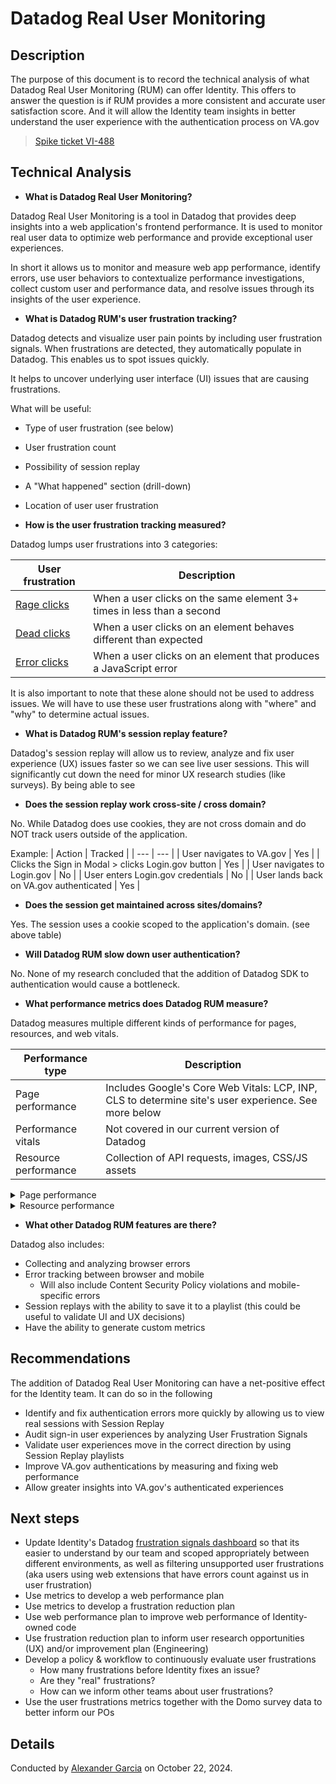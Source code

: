 # Datadog Real User Monitoring

## Description

The purpose of this document is to record the technical analysis of what Datadog Real User Monitoring (RUM) can offer Identity. This offers to answer the question is if RUM provides a more consistent and accurate user satisfaction score. And it will allow the Identity team insights in better understand the user experience with the authentication process on VA.gov

> [Spike ticket VI-488](https://jira.devops.va.gov/browser/VI-488)

## Technical Analysis

- **What is Datadog Real User Monitoring?**

Datadog Real User Monitoring is a tool in Datadog that provides deep insights into a web application's frontend performance. It is used to monitor real user data to optimize web performance and provide exceptional user experiences.

In short it allows us to monitor and measure web app performance, identify errors, use user behaviors to contextualize performance investigations, collect custom user and performance data, and resolve issues through its insights of the user experience.

- **What is Datadog RUM's user frustration tracking?**

Datadog detects and visualize user pain points by including user frustration signals. When frustrations are detected, they automatically populate in Datadog. This enables us to spot issues quickly.

It helps to uncover underlying user interface (UI) issues that are causing frustrations.

What will be useful:

- Type of user frustration (see below)
- User frustration count
- Possibility of session replay
- A "What happened" section (drill-down)
- Location of user user frustration

- **How is the user frustration tracking measured?**

Datadog lumps user frustrations into 3 categories:

| User frustration                                                                                                  | Description                                                           |
| ----------------------------------------------------------------------------------------------------------------- | --------------------------------------------------------------------- |
| [Rage clicks](https://www.datadoghq.com/blog/analyze-user-experience-frustration-signals-with-rum/#rage-clicks)   | When a user clicks on the same element 3+ times in less than a second |
| [Dead clicks](https://www.datadoghq.com/blog/analyze-user-experience-frustration-signals-with-rum/#dead-clicks)   | When a user clicks on an element behaves different than expected      |
| [Error clicks](https://www.datadoghq.com/blog/analyze-user-experience-frustration-signals-with-rum/#error-clicks) | When a user clicks on an element that produces a JavaScript error     |

It is also important to note that these alone should not be used to address issues. We will have to use these user frustrations along with "where" and "why" to determine actual issues.

- **What is Datadog RUM's session replay feature?**

Datadog's session replay will allow us to review, analyze and fix user experience (UX) issues faster so we can see live user sessions. This will significantly cut down the need for minor UX research studies (like surveys). By being able to see

- **Does the session replay work cross-site / cross domain?**

No. While Datadog does use cookies, they are not cross domain and do NOT track users outside of the application.

Example:
| Action | Tracked |
| --- | --- |
| User navigates to VA.gov | Yes |
| Clicks the Sign in Modal > clicks Login.gov button | Yes |
| User navigates to Login.gov | No |
| User enters Login.gov credentials | No |
| User lands back on VA.gov authenticated | Yes |

- **Does the session get maintained across sites/domains?**

Yes. The session uses a cookie scoped to the application's domain. (see above table)

- **Will Datadog RUM slow down user authentication?**

No. None of my research concluded that the addition of Datadog SDK to authentication would cause a bottleneck.

- **What performance metrics does Datadog RUM measure?**

Datadog measures multiple different kinds of performance for pages, resources, and web vitals.

| Performance type     | Description                                                                                          |
| -------------------- | ---------------------------------------------------------------------------------------------------- |
| Page performance     | Includes Google's Core Web Vitals: LCP, INP, CLS to determine site's user experience. See more below |
| Performance vitals   | Not covered in our current version of Datadog                                                        |
| Resource performance | Collection of API requests, images, CSS/JS assets                                                    |

<details>
  <summary>Page performance</summary>

| Metric                          | Focus            | Description                                                                                 | Target value |
| ------------------------------- | ---------------- | ------------------------------------------------------------------------------------------- | ------------ |
| LCP - Largest Contentful Pain   | Load performance | Moment in the page load timeline in which the larget DOM object in the viewport is rendered | < 2.5s       |
| INP - Interaction to Next Paint | Interactivity    | Longest duration between user interaction with page and next paint                          | < 200ms      |
| CLS - Cumlative Layout Shift    | Visual stability | Quantifies unexpected page movement due to dynamically loaded content                       | < 0.1        |

</details>

<details>
  <summary>Resource performance</summary>

- This uncovers long loading resources in API
- Large JavaScript and/or CSS files
- Large images and fonts

</details>

- **What other Datadog RUM features are there?**

Datadog also includes:

- Collecting and analyzing browser errors
- Error tracking between browser and mobile
  - Will also include Content Security Policy violations and mobile-specific errors
- Session replays with the ability to save it to a playlist (this could be useful to validate UI and UX decisions)
- Have the ability to generate custom metrics

## Recommendations

The addition of Datadog Real User Monitoring can have a net-positive effect for the Identity team. It can do so in the following

- Identify and fix authentication errors more quickly by allowing us to view real sessions with Session Replay
- Audit sign-in user experiences by analyzing User Frustration Signals
- Validate user experiences move in the correct direction by using Session Replay playlists
- Improve VA.gov authentications by measuring and fixing web performance
- Allow greater insights into VA.gov's authenticated experiences

## Next steps
- Update Identity's Datadog [frustration signals dashboard](https://vagov.ddog-gov.com/dashboard/k65-sji-dku/identity-frustration-signals?fromUser=false&refresh_mode=sliding&from_ts=1730471405246&to_ts=1730475005246&live=true) so that its easier to understand by our team and scoped appropriately between different environments, as well as filtering unsupported user frustrations (aka users using web extensions that have errors count against us in user frustration)
- Use metrics to develop a web performance plan
- Use metrics to develop a frustration reduction plan
- Use web performance plan to improve web performance of Identity-owned code
- Use frustration reduction plan to inform user research opportunities (UX) and/or improvement plan (Engineering)
- Develop a policy & workflow to continuously evaluate user frustrations
  - How many frustrations before Identity fixes an issue?
  - Are they "real" frustrations?
  - How can we inform other teams about user frustrations?
- Use the user frustrations metrics together with the Domo survey data to better inform our POs

## Details

Conducted by [Alexander Garcia](https://github.com/asg5704) on October 22, 2024.

